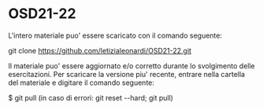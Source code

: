 # OSD21-22
L'intero materiale puo' essere scaricato con il comando seguente:

git clone https://github.com/letizialeonardi/OSD21-22.git

Il materiale puo' essere aggiornato e/o corretto durante lo svolgimento delle esercitazioni. Per scaricare la versione piu' recente, entrare nella cartella del materiale e digitare il comando seguente:

$ git pull (in caso di errori: git reset --hard; git pull)
